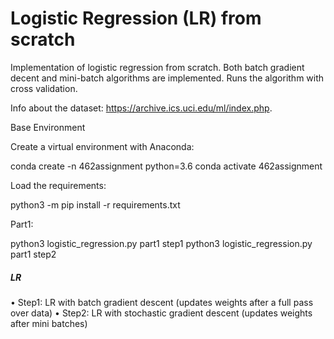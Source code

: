 # Logistic Regression (LR) from scratch

Implementation of logistic regression from scratch.
Both batch gradient decent and mini-batch algorithms are implemented.
Runs the algorithm with cross validation.

Info about the dataset:
https://archive.ics.uci.edu/ml/index.php.

Base Environment

Create a virtual environment with Anaconda:

conda create -n 462assignment python=3.6
conda activate 462assignment

Load the requirements:

python3 -m pip install -r requirements.txt


Part1:

python3 logistic_regression.py part1 step1
python3 logistic_regression.py part1 step2


##### LR #####

• Step1: LR with batch gradient descent (updates weights after a full pass over
data)
• Step2: LR with stochastic gradient descent (updates weights after mini batches)



